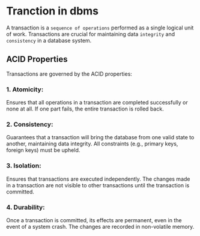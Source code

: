# Tranction in dbms

A transaction is a `sequence of operations` performed as a single logical unit of work. Transactions are crucial for maintaining data `integrity` and `consistency` in a database system.

## ACID Properties

Transactions are governed by the ACID properties:

### 1. Atomicity:

Ensures that all operations in a transaction are completed successfully or none at all. If one part fails, the entire transaction is rolled back.

### 2. Consistency:

Guarantees that a transaction will bring the database from one valid state to another, maintaining data integrity. All constraints (e.g., primary keys, foreign keys) must be upheld.

### 3. Isolation:

Ensures that transactions are executed independently. The changes made in a transaction are not visible to other transactions until the transaction is committed.

### 4. Durability:

Once a transaction is committed, its effects are permanent, even in the event of a system crash. The changes are recorded in non-volatile memory.
